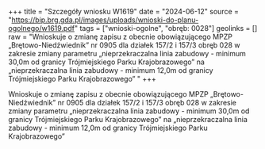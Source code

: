+++
title = "Szczegóły wniosku W1619"
date = "2024-06-12"
source = "https://bip.brg.gda.pl/images/uploads/wnioski-do-planu-ogolnego/w1619.pdf"
tags = ["wnioski-ogolne", "obręb: 0028"]
geolinks = []
raw = "Wnioskuje o zmianę zapisu z obecnie obowiązującego MPZP „Brętowo-Niedźwiednik” nr 0905 dla działek 157/2 i 157/3 obręb 028 w zakresie zmiany parametru „nieprzekraczalna linia zabudowy - minimum 30,0m od granicy Trójmiejskiego Parku Krajobrazowego” na „nieprzekraczalna linia zabudowy - minimum 12,0m od granicy Trójmiejskiego Parku Krajobrazowego” "
+++

Wnioskuje o zmianę zapisu z obecnie obowiązującego MPZP „Brętowo-Niedźwiednik” nr 0905 dla
działek 157/2 i 157/3 obręb 028 w zakresie zmiany parametru „nieprzekraczalna linia zabudowy - minimum
30,0m od granicy Trójmiejskiego Parku Krajobrazowego” na „nieprzekraczalna linia zabudowy - minimum
12,0m od granicy Trójmiejskiego Parku Krajobrazowego”




